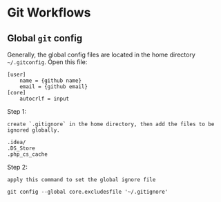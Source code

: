 # Git Workflows

## Global `git` config
Generally, the global config files are located in the home directory `~/.gitconfig`. Open this file:
```
[user]
	name = {github name}
	email = {github email}
[core]
	autocrlf = input

```
Step 1:

    create `.gitignore` in the home directory, then add the files to be ignored globally.
```
.idea/
.DS_Store
.php_cs_cache
```
Step 2:

    apply this command to set the global ignore file

```
git config --global core.excludesfile '~/.gitignore'

```
